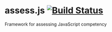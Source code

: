# assess.js [![Build Status](https://travis-ci.org/mzabriskie/assess.js.png?branch=master)](https://travis-ci.org/mzabriskie/assess.js)

Framework for assessing JavaScript competency

